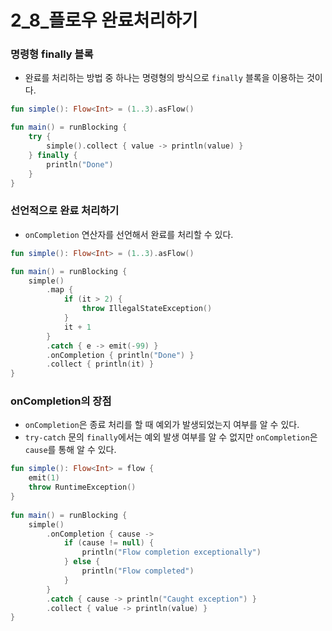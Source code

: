 # 2_8_플로우 완료처리하기

### 명령형 finally 블록
- 완료를 처리하는 방법 중 하나는 명령형의 방식으로 `finally` 블록을 이용하는 것이다.

```kotlin
fun simple(): Flow<Int> = (1..3).asFlow()

fun main() = runBlocking {
    try {
        simple().collect { value -> println(value) }
    } finally {
        println("Done")
    }
}
```

### 선언적으로 완료 처리하기
- `onCompletion` 연산자를 선언해서 완료를 처리할 수 있다.

```kotlin
fun simple(): Flow<Int> = (1..3).asFlow()

fun main() = runBlocking {
    simple()
        .map {
            if (it > 2) {
                throw IllegalStateException()
            }
            it + 1
        }
        .catch { e -> emit(-99) }
        .onCompletion { println("Done") } 
        .collect { println(it) }
}
```

### onCompletion의 장점
- `onCompletion`은 종료 처리를 할 때 예외가 발생되었는지 여부를 알 수 있다.
- `try-catch` 문의 `finally`에서는 예외 발생 여부를 알 수 없지만 `onCompletion`은 `cause`를 통해 알 수 있다.
    
```kotlin
fun simple(): Flow<Int> = flow {
    emit(1)
    throw RuntimeException()
}
    
fun main() = runBlocking {
    simple()
        .onCompletion { cause ->
            if (cause != null) {
                println("Flow completion exceptionally")
            } else {
                println("Flow completed")
            }
        }
        .catch { cause -> println("Caught exception") }
        .collect { value -> println(value) }
}
```
 